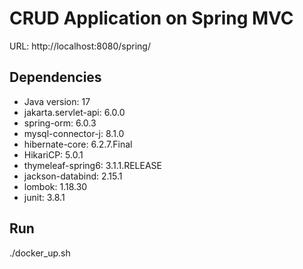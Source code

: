 # CRUD Application on Spring MVC


URL: http://localhost:8080/spring/

## Dependencies
* Java version: 17
* jakarta.servlet-api: 6.0.0
* spring-orm: 6.0.3
* mysql-connector-j: 8.1.0
* hibernate-core: 6.2.7.Final
* HikariCP: 5.0.1
* thymeleaf-spring6: 3.1.1.RELEASE
* jackson-databind: 2.15.1
* lombok: 1.18.30
* junit: 3.8.1

## Run
./docker_up.sh
